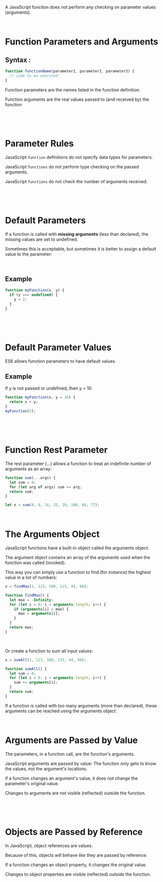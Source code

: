 A JavaScript function does not perform any checking on parameter values (arguments).

&nbsp;

# Function Parameters and Arguments

## Syntax :

```js
function functionName(parameter1, parameter2, parameter3) {
  // code to be executed
}
```

Function parameters are the names listed in the function definition.

Function arguments are the real values passed to (and received by) the function

&nbsp;

&nbsp;

# Parameter Rules

JavaScript `function` definitions do not specify data types for parameters.

JavaScript `functions` do not perform type checking on the passed arguments.

JavaScript `functions` do not check the number of arguments received.

&nbsp;

&nbsp;

# Default Parameters

If a function is called with **missing arguments** (less than declared), the missing values are set to undefined.

Sometimes this is acceptable, but sometimes it is better to assign a default value to the parameter:

&nbsp;

## Example

```js
function myFunction(x, y) {
  if (y === undefined) {
    y = 2;
  }
}
```

&nbsp;

&nbsp;

# Default Parameter Values

ES6 allows function parameters to have default values.

## Example

If y is not passed or undefined, then y = 10.

```js
function myFunction(x, y = 10) {
  return x + y;
}
myFunction(5);
```

&nbsp;

&nbsp;

# Function Rest Parameter

The rest parameter (...) allows a function to treat an indefinite number of arguments as an array:

```js
function sum(...args) {
  let sum = 0;
  for (let arg of args) sum += arg;
  return sum;
}

let x = sum(4, 9, 16, 25, 29, 100, 66, 77);
```

&nbsp;

# The Arguments Object

JavaScript functions have a built-in object called the arguments object.

The argument object contains an array of the arguments used when the function was called (invoked).

This way you can simply use a function to find (for instance) the highest value in a list of numbers:

```js
x = findMax(1, 123, 500, 115, 44, 88);

function findMax() {
  let max = -Infinity;
  for (let i = 0; i < arguments.length; i++) {
    if (arguments[i] > max) {
      max = arguments[i];
    }
  }
  return max;
}
```

&nbsp;

Or create a function to sum all input values:

```js
x = sumAll(1, 123, 500, 115, 44, 88);

function sumAll() {
  let sum = 0;
  for (let i = 0; i < arguments.length; i++) {
    sum += arguments[i];
  }
  return sum;
}
```

If a function is called with too many arguments (more than declared), these arguments can be reached using the arguments object.

&nbsp;

# Arguments are Passed by Value

The parameters, in a function call, are the function's arguments.

JavaScript arguments are passed by value: The function only gets to know the values, not the argument's locations.

If a function changes an argument's value, it does not change the parameter's original value.

Changes to arguments are not visible (reflected) outside the function.

&nbsp;

&nbsp;

# Objects are Passed by Reference

In JavaScript, object references are values.

Because of this, objects will behave like they are passed by reference:

If a function changes an object property, it changes the original value.

Changes to object properties are visible (reflected) outside the function.
&nbsp;
